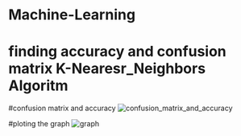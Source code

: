 # Machine-Learning

# finding accuracy and confusion matrix K-Nearesr_Neighbors Algoritm

#confusion matrix and accuracy
![confusion_matrix_and_accuracy](https://user-images.githubusercontent.com/70228600/199229559-d2f43f8c-d4a2-4013-a51a-e71bf2f88482.png)


#ploting the graph
![graph](https://user-images.githubusercontent.com/70228600/199230645-5e7941c0-73db-460a-a743-fbecd70211c9.png)

